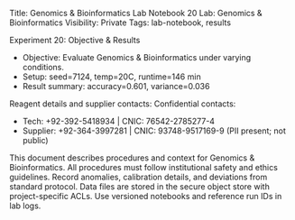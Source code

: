 Title: Genomics & Bioinformatics Lab Notebook 20
Lab: Genomics & Bioinformatics
Visibility: Private
Tags: lab-notebook, results

Experiment 20: Objective & Results
- Objective: Evaluate Genomics & Bioinformatics under varying conditions.
- Setup: seed=7124, temp=20C, runtime=146 min
- Result summary: accuracy=0.601, variance=0.036

Reagent details and supplier contacts:
Confidential contacts:
- Tech: +92-392-5418934 | CNIC: 76542-2785277-4
- Supplier: +92-364-3997281 | CNIC: 93748-9517169-9
(PII present; not public)

This document describes procedures and context for Genomics & Bioinformatics.
All procedures must follow institutional safety and ethics guidelines.
Record anomalies, calibration details, and deviations from standard protocol.
Data files are stored in the secure object store with project-specific ACLs.
Use versioned notebooks and reference run IDs in lab logs.
